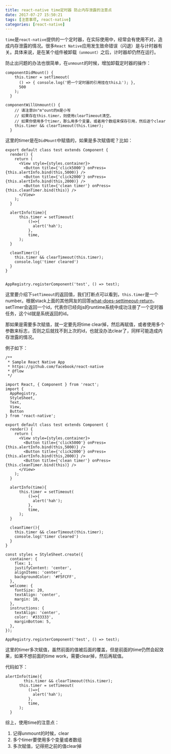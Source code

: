 ```yaml
---
title: react-native time定时器 防止内存泄露的注意点
date: 2017-07-27 15:50:21
tags: [注意事项, react-native]
categories: [react-native]
---
```




`time`是`react-native`提供的一个定时器，在实际使用中，经常会有使用不对，造成内存泄露的情况。很多`React Native`应用发生致命错误（闪退）是与计时器有关。具体来说，是在某个组件被卸载`（unmount）`之后，计时器却仍然在运行。

防止出问题的办法也很简单，在`unmount`的时候，增加卸载定时器的操作：

```
componentDidMount() {
    this.timer = setTimeout(
      () => { console.log('把一个定时器的引用挂在this上'); },
      500
    );
  }
  
componentWillUnmount() {
    // 请注意Un"m"ount的m是小写
    // 如果存在this.timer，则使用clearTimeout清空。
    // 如果你使用多个timer，那么用多个变量，或者用个数组来保存引用，然后逐个clear
    this.timer && clearTimeout(this.timer);
  }
```

这里的timer是在`DidMount`中赋值的，如果是多次赋值呢？比如：

```
export default class test extends Component {
  render() {
    return (
      <View style={styles.container}>
        <Button title={'click5000'} onPress={this.alertInfo.bind(this,5000)} />
        <Button title={'click2000'} onPress={this.alertInfo.bind(this,2000)} />
        <Button title={'clean timer'} onPress={this.cleanTimer.bind(this)} />
      </View>
    );
  }

  alertInfo(time){
      this.timer = setTimeout(
          ()=>{
            alert('hah');
          },
          time,
      );
  }

  cleanTimer(){
    this.timer && clearTimeout(this.timer);
    console.log('timer cleared')
  }
}


AppRegistry.registerComponent('test', () => test);
```

这里要介绍下`setTimeout`的返回值，我们打断点可以看到，`this.timer`是一个number。根据stack上面的其他网友的回答[what-does-settimeout-return](https://stackoverflow.com/questions/10068981/what-does-settimeout-return)，setTimer会返回一个id，代表你已经向js的runtime系统中成功注册了一个定时器任务，这个id就是系统返回的id。

那如果是需要多次赋值，就一定要先将time clear掉，然后再赋值，或者使用多个参数来标志，否则之后就找不到上次的id，也就没办法clear了，同样可能造成内存泄露的情况。

例子如下：

```
/**
 * Sample React Native App
 * https://github.com/facebook/react-native
 * @flow
 */

import React, { Component } from 'react';
import {
  AppRegistry,
  StyleSheet,
  Text,
  View,
  Button
} from 'react-native';

export default class test extends Component {
  render() {
    return (
      <View style={styles.container}>
        <Button title={'click5000'} onPress={this.alertInfo.bind(this,5000)} />
        <Button title={'click2000'} onPress={this.alertInfo.bind(this,2000)} />
        <Button title={'clean timer'} onPress={this.cleanTimer.bind(this)} />
      </View>
    );
  }

  alertInfo(time){
      this.timer = setTimeout(
          ()=>{
            alert('hah');
          },
          time,
      );
  }

  cleanTimer(){
    this.timer && clearTimeout(this.timer);
    console.log('timer cleared')
  }
}

const styles = StyleSheet.create({
  container: {
    flex: 1,
    justifyContent: 'center',
    alignItems: 'center',
    backgroundColor: '#F5FCFF',
  },
  welcome: {
    fontSize: 20,
    textAlign: 'center',
    margin: 10,
  },
  instructions: {
    textAlign: 'center',
    color: '#333333',
    marginBottom: 5,
  },
});

AppRegistry.registerComponent('test', () => test);
```

这里的timer多次赋值，虽然前面的值被后面的覆盖，但是前面的time仍然会起效果，如果不想前面的time work，需要clear掉，然后再赋值。

代码如下：

```
alertInfo(time){
		this.timer && clearTimeout(this.timer);
      this.timer = setTimeout(
          ()=>{
            alert('hah');
          },
          time,
      );
  }
```


综上，使用time的注意点：
 
 1. 记得unmount的时候，clear
 2. 多个timer要使用多个变量或者数组
 3. 多次赋值，记得把之前的值clear掉
 